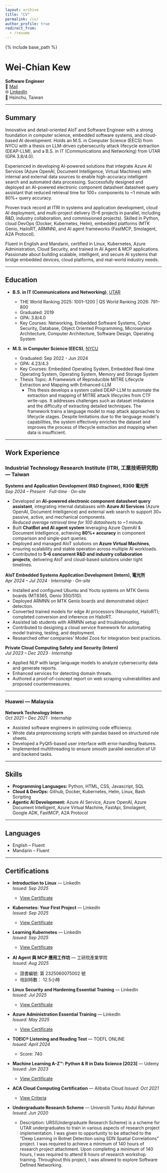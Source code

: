 ```yaml
---
layout: archive
title: "CV"
permalink: /cv/
author_profile: true
redirect_from:
  - /resume
---
```


{% include base_path %}

# Wei-Chian Kew

**Software Engineer**  
📧 [Mail](mailto:kewweichian1234@gmail.com)  
🌐 [LinkedIn](https://www.linkedin.com/in/kewweichian)  
📍 Hsinchu, Taiwan  

---

## Summary

Innovative and detail-oriented AIoT and Software Engineer with a strong foundation in computer science, embedded software systems, and cloud-based AI development. Holds an M.S. in Computer Science (EECS) from NYCU with a thesis on LLM-driven cybersecurity attack lifecycle extraction (DEAP-LLM), and a B.S. in IT (Communications and Networking) from UTAR (GPA 3.8/4.0).

Experienced in developing AI-powered solutions that integrate Azure AI Services (Azure OpenAI, Document Intelligence, Virtual Machines) with internal and external data sources to enable high-accuracy intelligent search and automated data processing. Successfully designed and deployed an AI-powered electronic component datasheet datasheet query assistant that reduced retrieval time for 100+ components to ~1 minute with 80%+ query accuracy.

Proven track record at ITRI in systems and application development, cloud AI deployment, and multi-project delivery (5–6 projects in parallel, including R&D, industry collaboration, and commissioned projects). Skilled in Python, cloud DevOps (Docker, Kubernetes, Helm), embedded platforms (MTK Genio, HailoRT, ARMNN), and AI agent frameworks (FastMCP, Smolagent, A2A Protocol).

Fluent in English and Mandarin, certified in Linux, Kubernetes, Azure Administration, Cloud Security, and trained in AI Agent & MCP applications. Passionate about building scalable, intelligent, and secure AI systems that bridge embedded devices, cloud platforms, and real-world industry needs.

---

## Education

* **B.S. in IT (Communications and Networking)**, [UTAR](https://www.utar.edu.my/)  
  * THE World Ranking 2025: 1001–1200 | QS World Ranking 2026: 791–800  
  * Graduated: 2019  
  * GPA: 3.8/4.0  
  * Key Courses: Networking, Embedded Software Systems, Cyber Security, Database, Object Oriented Programming, Microservice Architecture, Computer Architecture, Software Design, Operating System
 
* **M.S. in Computer Science (EECS)**, [NYCU](https://www.nycu.edu.tw/nycu/ch/index)  
  * Graduated: Sep 2022 - Jun 2024  
  * GPA: 4.23/4.3  
  * Key Courses: Embedded Operating System, Embedded Real-time Operating System, Operating System, Memory and Storage System
  * Thesis Topic:  A Framework of Reproducible MITRE Lifecycle Extraction and Mapping with Enhanced-LLM
    * This thesis develops a system called DEAP-LLM to automate the extraction and mapping of MITRE attack lifecycles from CTF write-ups. It addresses challenges such as dataset imbalance and the difficulty of extracting detailed techniques. The framework trains a language model to map attack approaches to lifecycle stages. Despite limitations due to the language model's capabilities, the system effectively enriches the dataset and improves the process of lifecycle extraction and mapping when data is insufficient.

---

## Work Experience

### Industrial Technology Research Institute (ITRI, 工業技術研究院) — Taiwan

**Systems and Application Development (R&D Engineer), R300 電光所**  
*Sep 2024 – Present · Full-time · On-site*  
- Developed an **AI-powered electronic component datasheet query assistant**, integrating internal databases with **Azure AI Services** (Azure OpenAI, Document Intelligence) and external web search to support 30+ passive, active, and mechanical components.  
  *Reduced average retrieval time for 100 datasheets to ~1 minute.*  
- Built **ChatBot and AI agent system** leveraging Azure OpenAI & Document Intelligence, achieving **80%+ accuracy** in component comparison and single-part queries.  
- Deployed and managed AIoT solutions on **Azure Virtual Machines**, ensuring scalability and stable operation across multiple AI workloads.  
- Contributed to **5–6 concurrent R&D and industry collaboration projects**, delivering AIoT and cloud-based solutions under tight timelines.  

**AIoT Embedded Systems Application Development (Intern), 電光所**  
*Apr 2024 – Jul 2024 · Internship · On-site*  
- Installed and configured Ubuntu and Yocto systems on MTK Genio boards (MT8365, Genio 350/510).  
- Deployed ARMNN on MTK Genio boards and demonstrated object detection.  
- Converted trained models for edge AI processors (Neuropilot, HailoRT); completed conversion and inference on HailoRT.  
- Assisted lab students with ARMNN setup and troubleshooting.  
- Contributed to designing a cloud service framework for automating model training, testing, and deployment.  
- Researched other companies' Model Zoos for integration best practices.  

**Private Cloud Computing Safety and Security (Intern)**  
*Jul 2023 – Dec 2023 · Internship*  
- Applied NLP with large language models to analyze cybersecurity data and generate reports.  
- Enhanced services for detecting domain threats.  
- Authored a proof-of-concept report on web scraping vulnerabilities and proposed countermeasures.  

---

### Huawei — Malaysia

**Network Technology Intern**  
*Oct 2021 – Dec 2021 · Internship*  
- Assisted software engineers in optimizing code efficiency.  
- Wrote data preprocessing scripts with pandas based on structured rule sheets.  
- Developed a PyQt5-based user interface with error-handling features.  
- Implemented multithreading to ensure smooth parallel execution of UI and backend tasks.  

---

## Skills

* **Programming Languages:** Python, HTML, CSS, Javascript, SQL
* **Cloud & DevOps:**  Github, Docker, Kubernetes, Helm, Linux, Bash Scripting
* **Agentic AI Development:** Azure AI Service, Azure OpenAI, Azure Document Intelligent, Azure Virtual Machine, FastApi, Smolagent, Google ADK, FastMCP, A2A Protocol
  
---

## Languages

* English – Fluent  
* Mandarin – Fluent  

---


## Certifications

* **Introduction to Linux** — Linkedln  
  *Issued: Sep 2025*  
  * [View Certificate](https://www.linkedin.com/learning/certificates/0f0dd1ab779839c3cbbf5057932c505dcd0f0417175e78ccd5b5fe04be45bdd3?u=92036186)

* **Kubernetes: Your First Project** — Linkedln  
  *Issued: Sep 2025*  
  * [View Certificate](https://www.linkedin.com/learning/certificates/943391f07de9e34909449fb01afdbf1eb33d5f37837f11ae7a251c5ca9985056)

* **Learning Kubernetes** — Linkedln  
  *Issued: Sep 2025*  
  * [View Certificate](https://www.linkedin.com/learning/certificates/75fffb89dad62998956f3d9c7e0321855262f1effd94306a4b214a31bb71e63b)

* **AI Agent 與 MCP 應用工作坊** — 工研院產業學院  
  *Issued: Aug 2025*
  * 證書編號: 第 2325060075002 號
  * 培訓時數： 12.5小時  

* **Linux Security and Hardening Essential Training** — Linkedln  
  *Issued: Jul 2025*  
  * [View Certificate](https://www.linkedin.com/learning/certificates/4dc89f9f9f3ddeb19d0a309bf63cc0224f7640640b952cc20e9afb23b347f2fd)
 
* **Azure Administration Essential Training** — Linkedln  
  *Issued: May 2025*  
  * [View Certificate](https://www.linkedin.com/learning/certificates/ae570213634e198d6ade8f9fce3cb824dedc79277966666f98b5898c7d9567d4)

* **TOEIC® Listening and Reading Test** — TOEFL ONLINE  
  *Issued: April 2024*
  * Score: 740

* **Machine Learning A-Z™: Python & R in Data Science [2023]** — Udemy  
  *Issued: Jan 2023*  
  * [View Certificate](https://www.udemy.com/certificate/UC-f373900b-3ce0-4579-ab23-cb52e74752c8/)

* **ACA Cloud Computing Certification** — Alibaba Cloud
  *Issued: Oct 2021*  
  * [View Criteria](https://edu.alibabacloud.com/certification/aca_cloudcomputing)

* **Undergraduate Research Scheme** — Universiti Tunku Abdul Rahman
  *Issued: Jun 2020*  
  * Description: URS(Undergraduate Research Scheme) is a scheme for UTAR undergraduates to train in various aspects of research project implementation. I was given to opportunity to be attached to the "Deep Learning in Botnet Detection using SDN Spatial Correlations" project. I was required to achieve a minimum of 140 hours of research project attachment. Upon completing a minimum of 140 hours, I was required to attend 8 hours of research workshop training. Throughout this project, I was allowed to explore Software Defined Networking.
  

  



